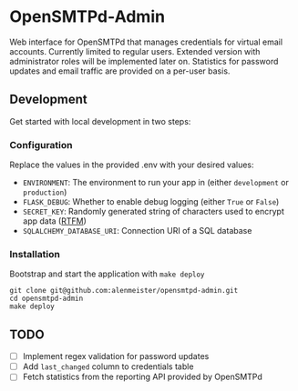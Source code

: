 # OpenSMTPd-Admin

Web interface for OpenSMTPd that manages credentials for virtual email accounts. Currently limited to regular users. Extended version with administrator roles will be implemented later on. Statistics for password updates and email traffic are provided on a per-user basis.

## Development

Get started with local development in two steps:

### Configuration

Replace the values in the provided .env with your desired values:

* `ENVIRONMENT`: The environment to run your app in (either `development` or `production`)
* `FLASK_DEBUG`: Whether to enable debug logging (either `True` or `False`)
* `SECRET_KEY`: Randomly generated string of characters used to encrypt app data ([RTFM](https://flask.palletsprojects.com/en/3.0.x/config/#SECRET_KEY))
* `SQLALCHEMY_DATABASE_URI`: Connection URI of a SQL database

### Installation

Bootstrap and start the application with `make deploy`

```shell
git clone git@github.com:alenmeister/opensmtpd-admin.git
cd opensmtpd-admin
make deploy
```

## TODO
- [ ] Implement regex validation for password updates
- [ ] Add `last_changed` column to credentials table
- [ ] Fetch statistics from the reporting API provided by OpenSMTPd